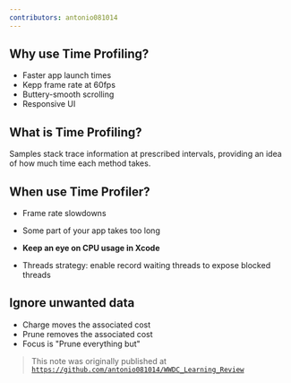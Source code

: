```yaml
---
contributors: antonio081014
---
```


## Why use Time Profiling?

- Faster app launch times
- Kepp frame rate at 60fps
- Buttery-smooth scrolling
- Responsive UI

## What is Time Profiling?

Samples stack trace information at prescribed intervals, providing an idea of how much time each method takes.

## When use Time Profiler?

- Frame rate slowdowns
- Some part of your app takes too long
- **Keep an eye on CPU usage in Xcode**

- Threads strategy: enable record waiting threads to expose blocked threads

## Ignore unwanted data

- Charge moves the associated cost
- Prune removes the associated cost
- Focus is "Prune everything but"

> This note was originally published at [`https://github.com/antonio081014/WWDC_Learning_Review`](https://github.com/antonio081014/WWDC_Learning_Review)